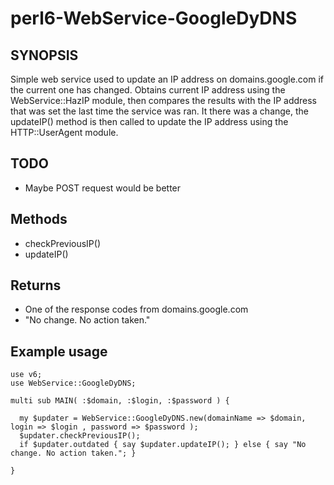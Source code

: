 # perl6-WebService-GoogleDyDNS


## SYNOPSIS

Simple web service used to update an IP address on domains.google.com if the current one has changed.
Obtains current IP address using the WebService::HazIP module, then compares the results with the IP
address that was set the last time the service was ran.  It there was a change, the updateIP() method
is then called to update the IP address using the HTTP::UserAgent module.

## TODO
 * Maybe POST request would be better

## Methods
 * checkPreviousIP()
 * updateIP()

## Returns
* One of the response codes from domains.google.com
* "No change. No action taken."

## Example usage

```
use v6;
use WebService::GoogleDyDNS;

multi sub MAIN( :$domain, :$login, :$password ) {

  my $updater = WebService::GoogleDyDNS.new(domainName => $domain, login => $login , password => $password );
  $updater.checkPreviousIP();
  if $updater.outdated { say $updater.updateIP(); } else { say "No change. No action taken."; }

}
```
